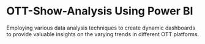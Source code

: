 # OTT-Show-Analysis Using Power BI
Employing various data analysis techniques to create dynamic dashboards to provide valuable insights on the varying trends in different OTT platforms.
